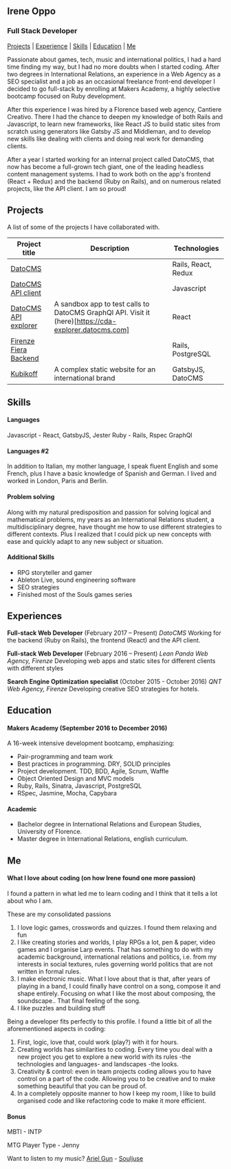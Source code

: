 ## Irene Oppo

### Full Stack Developer

[Projects](#projects) | [Experience](#experience) | [Skills](#skills) | [Education](#education) | [Me](#me)

Passionate about games, tech, music and international politics, I had a hard time finding my way, but I had no more doubts when I started coding. After two degrees in International Relations, an experience in a Web Agency as a SEO specialist and a job as an occasional freelance front-end developer I decided to go full-stack by enrolling at Makers Academy, a highly selective bootcamp focused on Ruby development.

After this experience I was hired by a Florence based web agency, Cantiere Creativo.
There I had the chance to deepen my knowledge of both Rails and Javascript, to learn new frameworks, like React JS to build static sites from scratch using generators like Gatsby JS and Middleman, and to develop new skills like dealing with clients and doing real work for demanding clients.

After a year I started working for an internal project called DatoCMS, that now has become a full-grown tech giant, one of the leading headless content management systems.
I had to work both on the app's frontend (React + Redux) and the backend (Ruby on Rails), and on numerous related projects, like the API client. I am so proud!

## Projects

A list of some of the projects I have collaborated with.

| Project title | Description | Technologies
| ------------- | ----------- | ------------ 
| [DatoCMS](https://datocms.com) | | Rails, React, Redux
| [DatoCMS API client](https://github.com/datocms/js-datocms-client) | | Javascript
| [DatoCMS API explorer](https://github.com/datocms/cda-explorer) | A sandbox app to test calls to DatoCMS GraphQl API. Visit it (here)[https://cda-explorer.datocms.com] | React
| [Firenze Fiera Backend](https://areariservata.firenzefiera.it/) | | Rails, PostgreSQL
| [Kubikoff](https://www.kubikoff.com/) | A complex static website for an international brand | GatsbyJS, DatoCMS


## Skills

#### Languages

Javascript - React, GatsbyJS, Jester
Ruby - Rails, Rspec
GraphQl

#### Languages #2

In addition to Italian, my mother language, I speak fluent English and some French,
plus I have a basic knowledge of Spanish and German. I lived and worked in London, Paris and Berlin.

#### Problem solving

Along with my natural predisposition and passion for solving logical and
mathematical problems, my years as an International Relations student,
a multidisciplinary degree, have thought me how to use different strategies to different contexts.
Plus I realized that I could pick up new concepts with ease and quickly adapt to any new subject or situation.

#### Additional Skills

- RPG storyteller and gamer
- Ableton Live, sound engineering software
- SEO strategies
- Finished most of the Souls games series

## Experiences

**Full-stack Web Developer** (February 2017 – Present)
_DatoCMS_
Working for the backend (Ruby on Rails), the frontend (React) and the API client.

**Full-stack Web Developer** (February 2016 – Present)
_Lean Panda Web Agency, Firenze_
Developing web apps and static sites for different clients with different styles

**Search Engine Optimization specialist** (October 2015 - October 2016)
_QNT Web Agency, Firenze_
Developing creative SEO strategies for hotels.

## Education

#### Makers Academy (September 2016 to December 2016)

A 16-week intensive development bootcamp, emphasizing:

- Pair-programming and team work
- Best practices in programming. DRY, SOLID principles
- Project development. TDD, BDD, Agile, Scrum, Waffle
- Object Oriented Design and MVC models
- Ruby, Rails, Sinatra, Javascript, PostgreSQL
- RSpec, Jasmine, Mocha, Capybara

#### Academic

- Bachelor degree in International Relations and European Studies, University of Florence.
- Master degree in International Relations, english curriculum.

## Me

#### What I love about coding (on how Irene found one more passion)

I found a pattern in what led me to learn coding and I think that it tells a lot about who I am.

These are my consolidated passions

1. I love logic games, crosswords and quizzes. I found them relaxing and fun
2. I like creating stories and worlds, I play RPGs a lot, pen & paper, video games and I organise Larp events.
   That has something to do with my academic background, international relations and politics, i.e. from my interests in social textures, rules governing world politics that are not written in formal rules.
3. I make electronic music. What I love about that is that, after years of playing in a band,
   I could finally have control on a song, compose it and shape entirely.
   Focusing on what I like the most about composing, the soundscape.. That final feeling of the song.
4. I like puzzles and building stuff

Being a developer fits perfectly to this profile. I found a little bit of all the aforementioned aspects in coding:

1. First, logic, love that, could work (play?) with it for hours.
2. Creating worlds has similarities to coding. Every time you deal with a new project you get to explore a new world with its rules -the technologies and languages- and landscapes -the looks.
3. Creativity & control: even in team projects coding allows you to have control on a part of the code.
   Allowing you to be creative and to make something beautiful that you can be proud of.
4. In a completely opposite manner to how I keep my room, I like to build organised code and like refactoring code to make it more efficient.

#### Bonus

MBTI - INTP

MTG Player Type - Jenny

Want to listen to my music? [Ariel Gun](https://soundcloud.com/ariel-gun) - [Souljuse](https://soundcloud.com/souljuse)
